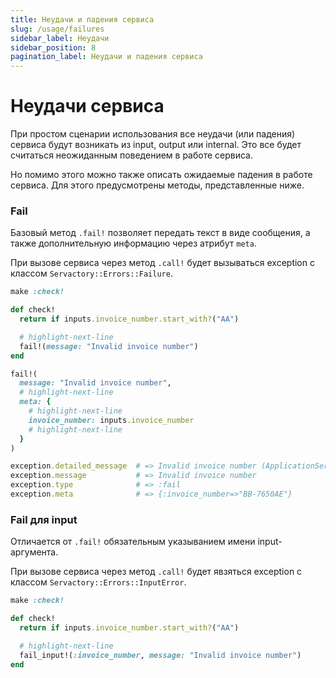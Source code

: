 ```yaml
---
title: Неудачи и падения сервиса
slug: /usage/failures
sidebar_label: Неудачи
sidebar_position: 8
pagination_label: Неудачи и падения сервиса
---
```


# Неудачи сервиса

При простом сценарии использования все неудачи (или падения) сервиса будут возникать из input, output или internal.
Это все будет считаться неожиданным поведением в работе сервиса.

Но помимо этого можно также описать ожидаемые падения в работе сервиса.
Для этого предусмотрены методы, представленные ниже.

### Fail

Базовый метод `.fail!` позволяет передать текст в виде сообщения, а также дополнительную информацию через атрибут `meta`.

При вызове сервиса через метод `.call!` будет вызываться exception с классом `Servactory::Errors::Failure`.

```ruby
make :check!

def check!
  return if inputs.invoice_number.start_with?("AA")

  # highlight-next-line
  fail!(message: "Invalid invoice number")
end
```

```ruby
fail!(
  message: "Invalid invoice number",
  # highlight-next-line
  meta: {
    # highlight-next-line
    invoice_number: inputs.invoice_number
    # highlight-next-line
  }
)
```

```ruby
exception.detailed_message  # => Invalid invoice number (ApplicationService::Errors::Failure)
exception.message           # => Invalid invoice number
exception.type              # => :fail
exception.meta              # => {:invoice_number=>"BB-7650AE"}
```

### Fail для input

Отличается от `.fail!` обязательным указыванием имени input-аргумента.

При вызове сервиса через метод `.call!` будет явзяться exception с классом `Servactory::Errors::InputError`.

```ruby
make :check!

def check!
  return if inputs.invoice_number.start_with?("AA")

  # highlight-next-line
  fail_input!(:invoice_number, message: "Invalid invoice number")
end
```
